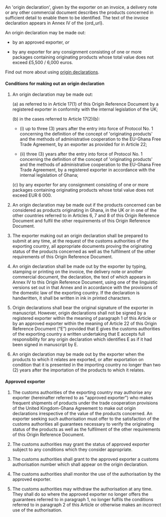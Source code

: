 An 'origin declaration', given by the exporter on an invoice, a delivery note or any other commercial document describes the products concerned in sufficient detail to enable them to be identified. The text of the invoice declaration appears in Annex IV of the {ord_url}.

An origin declaration may be made out:

- by an approved exporter, _or_

- by any exporter for any consignment consisting of one or more packages containing originating products whose total value does not exceed £5,500 / 6,000 euros.

Find out more about using [origin declarations](https://www.gov.uk/guidance/get-proof-of-origin-for-your-goods#origin-declaration).

#### Conditions for making out an origin declaration

1. An origin declaration may be made out:

    (a) as referred to in Article 17(1) of this Origin Reference Document by a registered exporter in conformity with the internal legislation of the UK;

    (b) in the cases referred to Article 17(2)(b):

      - (i) up to three (3) years after the entry into force of Protocol No. 1 concerning the definition of the concept of 'originating products' and the methods of administrative cooperation to the EU-Ghana Free Trade Agreement, by an exporter as provided for in Article 22;

      - (ii) three (3) years after the entry into force of Protocol No. 1 concerning the definition of the concept of 'originating products' and the methods of administrative cooperation to the EU-Ghana Free Trade Agreement, by a registered exporter in accordance with the internal legislation of Ghana;

    (c) by any exporter for any consignment consisting of one or more packages containing originating products whose total value does not exceed EUR 6 000.

2. An origin declaration may be made out if the products concerned can be considered as products originating in Ghana, in the UK or in one of the other countries referred to in Articles 6, 7 and 8 of this Origin Reference Document and fulfil the other requirements of this Origin Reference Document.

3. The exporter making out an origin declaration shall be prepared to submit at any time, at the request of the customs authorities of the exporting country, all appropriate documents proving the originating status of the products concerned as well as the fulfilment of the other requirements of this Origin Reference Document.

4. An origin declaration shall be made out by the exporter by typing, stamping or printing on the invoice, the delivery note or another commercial document, the declaration, the text of which appears in Annex IV to this Origin Reference Document, using one of the linguistic versions set out in that Annex and in accordance with the provisions of the domestic law of the exporting country. If the declaration is handwritten, it shall be written in ink in printed characters.

5. Origin declarations shall bear the original signature of the exporter in manuscript. However, origin declarations shall not be signed by a registered exporter within the meaning of paragraph 1 of this Article or by an approved exporter within the meaning of Article 22 of this Origin Reference Document (“E”) provided that E gives the customs authorities of the exporting country a written undertaking that E accepts full responsibility for any origin declaration which identifies E as if it had been signed in manuscript by E. 

6. An origin declaration may be made out by the exporter when the products to which it relates are exported, or after exportation on condition that it is presented in the importing country no longer than two (2) years after the importation of the products to which it relates.

#### Approved exporter

1. The customs authorities of the exporting country may authorise any exporter (hereinafter referred to as "approved exporter") who makes frequent shipments of products under the trade cooperation provisions of the United Kingdom-Ghana Agreement to make out origin declarations irrespective of the value of the products concerned. An exporter seeking such authorisation must offer to the satisfaction of the customs authorities all guarantees necessary to verify the originating status of the products as well as the fulfilment of the other requirements of this Origin Reference Document.

2. The customs authorities may grant the status of approved exporter subject to any conditions which they consider appropriate.

3. The customs authorities shall grant to the approved exporter a customs authorisation number which shall appear on the origin declaration.

4. The customs authorities shall monitor the use of the authorisation by the approved exporter.

5. The customs authorities may withdraw the authorisation at any time. They shall do so where the approved exporter no longer offers the guarantees referred to in paragraph 1, no longer fulfils the conditions referred to in paragraph 2 of this Article or otherwise makes an incorrect use of the authorisation.
